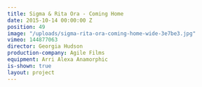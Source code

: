 ```yaml
---
title: Sigma & Rita Ora - Coming Home
date: 2015-10-14 00:00:00 Z
position: 49
image: "/uploads/sigma-rita-ora-coming-home-wide-3e7be3.jpg"
vimeo: 144877063
director: Georgia Hudson
production-company: Agile Films
equipment: Arri Alexa Anamorphic
is-shown: true
layout: project
---
```


